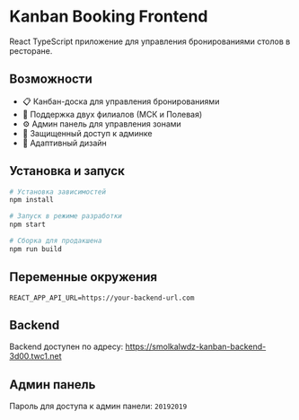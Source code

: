 # Kanban Booking Frontend

React TypeScript приложение для управления бронированиями столов в ресторане.

## Возможности

- 📋 Канбан-доска для управления бронированиями
- 🏢 Поддержка двух филиалов (МСК и Полевая)
- ⚙️ Админ панель для управления зонами
- 🔐 Защищенный доступ к админке
- 📱 Адаптивный дизайн

## Установка и запуск

```bash
# Установка зависимостей
npm install

# Запуск в режиме разработки
npm start

# Сборка для продакшена
npm run build
```

## Переменные окружения

```
REACT_APP_API_URL=https://your-backend-url.com
```

## Backend

Backend доступен по адресу: https://smolkalwdz-kanban-backend-3d00.twc1.net

## Админ панель

Пароль для доступа к админ панели: `20192019` 